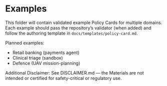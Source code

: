 # Examples

This folder will contain validated example Policy Cards for multiple domains.
Each example should pass the repository’s validator (when added) and follow the
authoring template in `docs/templates/policy-card.md`.

Planned examples:
- Retail banking (payments agent)
- Clinical triage (sandbox)
- Defence (UAV mission-planning)

Additional Disclaimer: See DISCLAIMER.md — the Materials are not intended or certified for safety-critical or regulatory use.